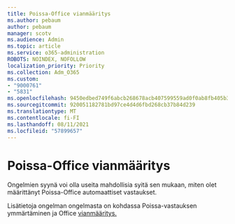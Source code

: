 ```yaml
---
title: Poissa-Office vianmääritys
ms.author: pebaum
author: pebaum
manager: scotv
ms.audience: Admin
ms.topic: article
ms.service: o365-administration
ROBOTS: NOINDEX, NOFOLLOW
localization_priority: Priority
ms.collection: Adm_O365
ms.custom:
- "9000761"
- "5831"
ms.openlocfilehash: 9450edbed749f6abcb268678acb407599559ad0f0ab8fb405b3f772c2371cdea
ms.sourcegitcommit: 920051182781bd97ce4d4d6fbd268cb37b84d239
ms.translationtype: MT
ms.contentlocale: fi-FI
ms.lasthandoff: 08/11/2021
ms.locfileid: "57899657"
---
```

# <a name="troubleshooting-out-of-office-automatic-replies"></a>Poissa-Office vianmääritys

Ongelmien syynä voi olla useita mahdollisia syitä sen mukaan, miten olet määrittänyt Poissa-Office automaattiset vastaukset.

Lisätietoja ongelman ongelmasta on kohdassa Poissa-vastauksen ymmärtäminen ja Office [vianmääritys.](https://docs.microsoft.com/exchange/troubleshoot/email-delivery/understand-troubleshoot-oof-replies)